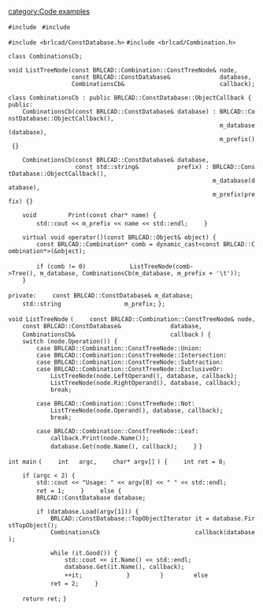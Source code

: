 [category:Code examples](category:Code_examples "wikilink")

`#include `<iostream>
`#include `<string>

`#include <brlcad/ConstDatabase.h>`
`#include <brlcad/Combination.h>`


`class CombinationsCb;`


`void ListTreeNode(const BRLCAD::Combination::ConstTreeNode& node,`
`                  const BRLCAD::ConstDatabase&              database,`
`                  CombinationsCb&                           callback);`


`class CombinationsCb : public BRLCAD::ConstDatabase::ObjectCallback {`
`public:`
`    CombinationsCb(const BRLCAD::ConstDatabase& database) : BRLCAD::ConstDatabase::ObjectCallback(),`
`                                                            m_database(database),`
`                                                            m_prefix() {}`

`    CombinationsCb(const BRLCAD::ConstDatabase& database,`
`                   const std::string&           prefix) : BRLCAD::ConstDatabase::ObjectCallback(),`
`                                                          m_database(database),`
`                                                          m_prefix(prefix) {}`

`    void         Print(const char* name) {`
`        std::cout << m_prefix << name << std::endl;`
`    }`

`    virtual void operator()(const BRLCAD::Object& object) {`
`        const BRLCAD::Combination* comb = dynamic_cast<const BRLCAD::Combination*>(&object);`

`        if (comb != 0)`
`            ListTreeNode(comb->Tree(), m_database, CombinationsCb(m_database, m_prefix + '\t'));`
`    }`

`private:`
`    const BRLCAD::ConstDatabase& m_database;`
`    std::string                  m_prefix;`
`};`


`void ListTreeNode`
`(`
`    const BRLCAD::Combination::ConstTreeNode& node,`
`    const BRLCAD::ConstDatabase&              database,`
`    CombinationsCb&                           callback`
`) {`
`    switch (node.Operation()) {`
`        case BRLCAD::Combination::ConstTreeNode::Union:`
`        case BRLCAD::Combination::ConstTreeNode::Intersection:`
`        case BRLCAD::Combination::ConstTreeNode::Subtraction:`
`        case BRLCAD::Combination::ConstTreeNode::ExclusiveOr:`
`            ListTreeNode(node.LeftOperand(), database, callback);`
`            ListTreeNode(node.RightOperand(), database, callback);`
`            break;`

`        case BRLCAD::Combination::ConstTreeNode::Not:`
`            ListTreeNode(node.Operand(), database, callback);`
`            break;`

`        case BRLCAD::Combination::ConstTreeNode::Leaf:`
`            callback.Print(node.Name());`
`            database.Get(node.Name(), callback);`
`    }`
`}`


`int main`
`(`
`    int   argc,`
`    char* argv[]`
`) {`
`    int ret = 0;`

`    if (argc < 2) {`
`        std::cout << "Usage: " << argv[0] << " `<BRL-CAD Database>`" << std::endl;`
`        ret = 1;`
`    }`
`    else {`
`        BRLCAD::ConstDatabase database;`

`        if (database.Load(argv[1])) {`
`            BRLCAD::ConstDatabase::TopObjectIterator it = database.FirstTopObject();`
`            CombinationsCb                           callback(database);`

`            while (it.Good()) {`
`                std::cout << it.Name() << std::endl;`
`                database.Get(it.Name(), callback);`
`                ++it;`
`            }`
`        }`
`        else`
`            ret = 2;`
`    }`

`    return ret;`
`}`
